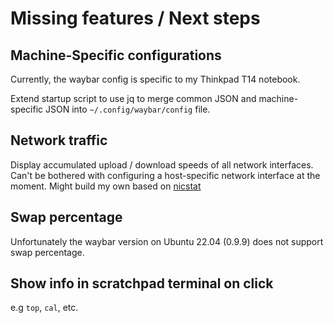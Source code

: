 # Missing features / Next steps

## Machine-Specific configurations
Currently, the waybar config is specific to my Thinkpad T14 notebook.

Extend startup script to use jq to merge common JSON and machine-specific JSON into `~/.config/waybar/config` file.

## Network traffic
Display accumulated upload / download speeds of all network interfaces.
Can't be bothered with configuring a host-specific network interface at
the moment. Might build my own based on [nicstat](https://manpages.ubuntu.com/manpages/trusty/man1/nicstat.1.html)

## Swap percentage
Unfortunately the waybar version on Ubuntu
22.04 (0.9.9) does not support swap percentage.

## Show info in scratchpad terminal on click
e.g `top`, `cal`, etc.
